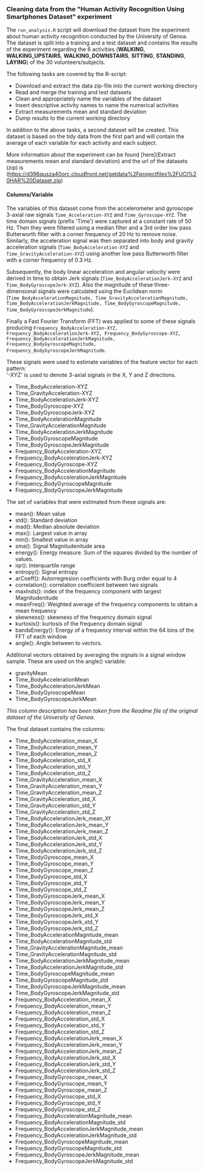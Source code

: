 ### Cleaning data from the "Human Activity Recognition Using Smartphones Dataset" experiment

The `run_analysis.R` script will download the dataset from the experiment about human activity recognition conducted by the University of Genoa. The dataset is split into a training and a test dataset and contains the results of the experiment regarding the 6 activities (**WALKING**, **WALKING_UPSTAIRS**, **WALKING_DOWNSTAIRS**, **SITTING**, **STANDING**, **LAYING**) of the 30 volunteers/subjects.

The following tasks are covered by the R-script:
* Download and extract the data zip-file into the current working directory
* Read and merge the training and test datasets
* Clean and appropriately name the variables of the dataset
* Insert descriptive activity names to name the numerical activities
* Extract measurements mean and standard deviation
* Dump results to the current working directory

In addition to the above tasks, a second dataset will be created. This dataset is based on the tidy data from the first part and will contain the average of each variable for each activity and each subject.

More information about the experiment can be found [here](Extract measurements mean and standard deviation) and the url of the datasets (zip) is (https://d396qusza40orc.cloudfront.net/getdata%2Fprojectfiles%2FUCI%20HAR%20Dataset.zip)

#### Columns/Variable
The variables of this dataset come from the accelerometer and gyroscope 3-axial raw signals `Time_Acceleration-XYZ` and `Time_Gyroscope-XYZ`. The time domain signals (prefix 'Time') were captured at a constant rate of 50 Hz. Then they were filtered using a median filter and a 3rd order low pass Butterworth filter with a corner frequency of 20 Hz to remove noise. Similarly, the acceleration signal was then separated into body and gravity acceleration signals (`Time_BodyAcceleration-XYZ` and `Time_GravityAcceleration-XYZ`) using another low pass Butterworth filter with a corner frequency of 0.3 Hz. 

Subsequently, the body linear acceleration and angular velocity were derived in time to obtain Jerk signals (`Time_BodyAccelerationJerk-XYZ` and `Time_BodyGyroscopeJerk-XYZ`). Also the magnitude of these three-dimensional signals were calculated using the Euclidean norm (`Time_BodyAccelerationMagnitude, Time_GravityAccelerationMagnitude, Time_BodyAccelerationJerkMagnitude, Time_BodyGyroscopeMagnitude, Time_BodyGyroscopeJerkMagnitude`). 

Finally a Fast Fourier Transform (FFT) was applied to some of these signals producing `Frequency_BodyAcceleration-XYZ, Frequency_BodyAccelerationJerk-XYZ, Frequency_BodyGyroscope-XYZ, Frequency_BodyAccelerationJerkMagnitude, Frequency_BodyGyroscopeMagnitude, Frequency_BodyGyroscopeJerkMagnitude`.

These signals were used to estimate variables of the feature vector for each pattern:  
'-XYZ' is used to denote 3-axial signals in the X, Y and Z directions.
- Time_BodyAcceleration-XYZ
- Time_GravityAcceleration-XYZ
- Time_BodyAccelerationJerk-XYZ
- Time_BodyGyroscope-XYZ
- Time_BodyGyroscopeJerk-XYZ
- Time_BodyAccelerationMagnitude
- Time_GravityAccelerationMagnitude
- Time_BodyAccelerationJerkMagnitude
- Time_BodyGyroscopeMagnitude
- Time_BodyGyroscopeJerkMagnitude
- Frequency_BodyAcceleration-XYZ
- Frequency_BodyAccelerationJerk-XYZ
- Frequency_BodyGyroscope-XYZ
- Frequency_BodyAccelerationMagnitude
- Frequency_BodyAccelerationJerkMagnitude
- Frequency_BodyGyroscopeMagnitude
- Frequency_BodyGyroscopeJerkMagnitude

The set of variables that were estimated from these signals are: 
- mean(): Mean value
- std(): Standard deviation
- mad(): Median absolute deviation 
- max(): Largest value in array
- min(): Smallest value in array
- sma(): Signal Magnitudenitude area
- energy(): Energy measure. Sum of the squares divided by the number of values. 
- iqr(): Interquartile range 
- entropy(): Signal entropy
- arCoeff(): Autorregresion coefficients with Burg order equal to 4
- correlation(): correlation coefficient between two signals
- maxInds(): index of the frequency component with largest Magnitudenitude
- meanFreq(): Weighted average of the frequency components to obtain a mean frequency
- skewness(): skewness of the frequency domain signal 
- kurtosis(): kurtosis of the frequency domain signal 
- bandsEnergy(): Energy of a frequency interval within the 64 bins of the FFT of each window.
- angle(): Angle between to vectors.

Additional vectors obtained by averaging the signals in a signal window sample. These are used on the angle() variable:
- gravityMean
- Time_BodyAccelerationMean
- Time_BodyAccelerationJerkMean
- Time_BodyGyroscopeMean
- Time_BodyGyroscopeJerkMean

*This column description has been taken from the Readme file of the original dataset of the University of Genoa.*

The final dataset contains the columns:
- Time_BodyAcceleration_mean_X
- Time_BodyAcceleration_mean_Y
- Time_BodyAcceleration_mean_Z
- Time_BodyAcceleration_std_X
- Time_BodyAcceleration_std_Y
- Time_BodyAcceleration_std_Z
- Time_GravityAcceleration_mean_X
- Time_GravityAcceleration_mean_Y
- Time_GravityAcceleration_mean_Z
- Time_GravityAcceleration_std_X
- Time_GravityAcceleration_std_Y
- Time_GravityAcceleration_std_Z
- Time_BodyAccelerationJerk_mean_Xf
- Time_BodyAccelerationJerk_mean_Y
- Time_BodyAccelerationJerk_mean_Z
- Time_BodyAccelerationJerk_std_X
- Time_BodyAccelerationJerk_std_Y
- Time_BodyAccelerationJerk_std_Z
- Time_BodyGyroscope_mean_X
- Time_BodyGyroscope_mean_Y
- Time_BodyGyroscope_mean_Z
- Time_BodyGyroscope_std_X
- Time_BodyGyroscope_std_Y
- Time_BodyGyroscope_std_Z
- Time_BodyGyroscopeJerk_mean_X
- Time_BodyGyroscopeJerk_mean_Y
- Time_BodyGyroscopeJerk_mean_Z
- Time_BodyGyroscopeJerk_std_X
- Time_BodyGyroscopeJerk_std_Y
- Time_BodyGyroscopeJerk_std_Z
- Time_BodyAccelerationMagnitude_mean
- Time_BodyAccelerationMagnitude_std
- Time_GravityAccelerationMagnitude_mean
- Time_GravityAccelerationMagnitude_std
- Time_BodyAccelerationJerkMagnitude_mean
- Time_BodyAccelerationJerkMagnitude_std
- Time_BodyGyroscopeMagnitude_mean
- Time_BodyGyroscopeMagnitude_std
- Time_BodyGyroscopeJerkMagnitude_mean
- Time_BodyGyroscopeJerkMagnitude_std
- Frequency_BodyAcceleration_mean_X
- Frequency_BodyAcceleration_mean_Y
- Frequency_BodyAcceleration_mean_Z
- Frequency_BodyAcceleration_std_X
- Frequency_BodyAcceleration_std_Y
- Frequency_BodyAcceleration_std_Z
- Frequency_BodyAccelerationJerk_mean_X
- Frequency_BodyAccelerationJerk_mean_Y
- Frequency_BodyAccelerationJerk_mean_Z
- Frequency_BodyAccelerationJerk_std_X
- Frequency_BodyAccelerationJerk_std_Y
- Frequency_BodyAccelerationJerk_std_Z
- Frequency_BodyGyroscope_mean_X
- Frequency_BodyGyroscope_mean_Y
- Frequency_BodyGyroscope_mean_Z
- Frequency_BodyGyroscope_std_X
- Frequency_BodyGyroscope_std_Y
- Frequency_BodyGyroscope_std_Z
- Frequency_BodyAccelerationMagnitude_mean
- Frequency_BodyAccelerationMagnitude_std
- Frequency_BodyAccelerationJerkMagnitude_mean
- Frequency_BodyAccelerationJerkMagnitude_std
- Frequency_BodyGyroscopeMagnitude_mean
- Frequency_BodyGyroscopeMagnitude_std
- Frequency_BodyGyroscopeJerkMagnitude_mean
- Frequency_BodyGyroscopeJerkMagnitude_std
